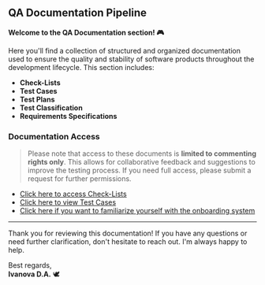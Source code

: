 ## QA Documentation Pipeline

**Welcome to the QA Documentation section! 🎮**

Here you'll find a collection of structured and organized documentation used to ensure the quality and stability of software products throughout the development lifecycle. This section includes:

- **Check-Lists** 
- **Test Cases** 
- **Test Plans**  
- **Test Classification**   
- **Requirements Specifications** 


### Documentation Access

> Please note that access to these documents is **limited to commenting rights only**. This allows for collaborative feedback and suggestions to improve the testing process. If you need full access, please submit a request for further permissions.

- [Click here to access Check-Lists](https://www.notion.so/Che-k-list-s-for-Notion-8aaabcfe54c34c9c85da4ac7b0648fc5?pvs=4)  
- [Click here to view Test Cases](https://www.notion.so/Test-cases-s-for-Notion-3c810a69aa5c44f5bd4db37cf61ed1a0?pvs=4)
- [Click here if you want to familiarize yourself with the onboarding system](https://www.notion.so/Onboarding-system-111a2a479a3c80ed83adf5a6bc55743c?pvs=4)

---

Thank you for reviewing this documentation! If you have any questions or need further clarification, don't hesitate to reach out. I'm always happy to help.

Best regards,  
**Ivanova D.A.** 🕊️
